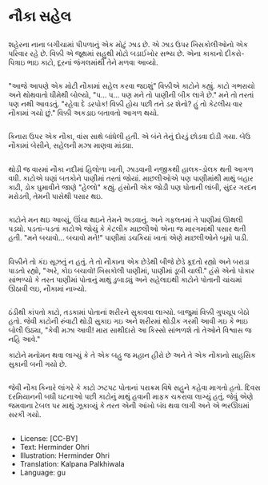 # નૌકા સહેલ

##
શહેરના નાના બગીચામાં પીપળાનું એક મોટું ઝાડ છે. એ ઝાડ ઉપર ખિસકોલીઓનો એક પરિવાર રહે છે. વિક્કી એ જૂથમાં સહુથી મોટો બડાઈખોર સભ્ય છે. એના કાકાનો દીકરો- પિત્રાઇ ભાઇ કાટો, દૂરનાં જંગલમાંથી તેને મળવા આવ્યો.

##
"આજે આપણે એક મોટી નૌકામાં સહેલ કરવા જઇશું" વિક્કીએ કાટોને કહ્યું. કાટો ગભરાયો અને થોથવાતો ધીમેથી બોલ્યો, "પ... પ... પણ મને તો પાણીની બીક લાગે છે." મને તો તરતાં પણ નથી આવડતું. "રહેવા દે ડરપોક! વિક્કી હોય પછી તને ડર શેનો? હું તો કેટલીય વાર નૌકામાં ગયો છું." વિક્કી અકડાઇ બતાવતો આગળ થયો.

##
કિનારા ઉપર એક નૌકા, વાંસ સાથે બાંધેલી હતી. એ બંને તેનું દોરડું છોડવા દોડી ગયા. બેઉ નૌકામાં બેસીને, સહેલની મઝા માણવા માંડ્યા.

##
થોડી જ વારમાં નૌકા નદીમાં હિલોળા ખાતી, ઝાડવાની નજીકથી હાલક-ડોલક થતી આગળ વધી. કાટોએ ઘણાં બતકોને પાણીમાં તરતાં જોયાં. માછલીઓએ પણ પાણીમાંથી માથું બહાર કાઢી, ડોક ઘુમાવીને જાણે "હેલ્લો" કહ્યું. હંસોની એક જોડી પણ પોતાની લાંબી, સુંદર ગરદન મરોડતી, તેમની પાસેથી પસાર થઇ.

##
કાટોને મન થઇ આવ્યું, ઊંચા થઇને તેમને અડવાનું. અને ગફલતમાં તે પાણીમાં ઊથલી પડ્યો. પડતાં-પડતાં કાટોએ જોયું કે કેટલીક માછલીઓ એના જ મારગમાંથી પસાર થતી હતી. "મને બચાવો... બચાવો મને!" પાણીમાં ડચકિયાં ખાતાં એણે માછલીઓને બૂમો પાડી.

##
વિક્કીને તો કંઇ સૂઝતું ન હતું. તે તો નૌકાના એક છેડેથી બીજે છેડે કૂદતો રહ્યો અને બરાડા પાડતો રહ્યો, "અરે, કોઇ બચાવો! ખિસકોલી પાણીમાં, પાણીમાં ડૂબી ચાલી." હંસે એનો પોકાર સાંભળ્યો કે તરત પાણીમાં પોતાનું માથું ડુબાડ્યું અને સહેલાઇથી કાટોને પોતાની ચાંચમાં ઊઠાવી લઇ, નૌકામાં નાખ્યો.

##
ઠંડીથી કાંપતો કાટો, તડકામાં પોતાનાં શરીરને સુકાવવા લાગ્યો. બાજુમાં વિક્કી ગુપચૂપ બેઠો હતો. જેવી કાટોની રુંવાટી થોડી સુકાઇ ગઇ અને શરીરમાં થોડીક ગરમી આવી ગઇ કે ભાઇ બોલી ઉઠ્યા, "કેવી મઝા આવી! મારા સાથીદારો આ કિસ્સો સાંભળશે તો તેઓને વિશ્વાસ જ નહિ આવે."

કાટોને મનોમન થવા લાગ્યું કે તે એક બહુ જ મહાન હીરો છે અને તે એક નૌકાનો સાહસિક સુકાની બની ગયો છે.

##
જેવી નૌકા કિનારે લાંગરે કે કાટો ઝટપટ પોતાનાં પરાક્રમ વિષે સહુને કહેવા માગતો હતો. દિવસ દરમિયાનની બધી ઘટનાઓ પછી કાટોનું માથું હવાની માફક ચકરાવા લાગ્યું હતું. જેવું એણે જમવાના ટેબલ પર માથું ઝૂકાવ્યું કે તરત એની આંખો બંધ થવા લાગી અને એ ભરઊંઘમાં સરકી ગયો.

##
* License: [CC-BY]
* Text: Herminder Ohri
* Illustration: Herminder Ohri
* Translation: Kalpana Palkhiwala
* Language: gu
